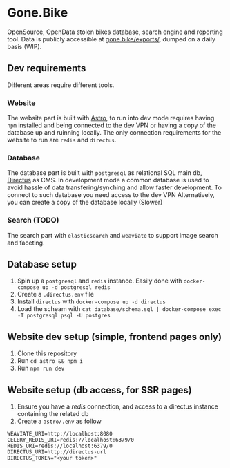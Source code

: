 # Gone.Bike

OpenSource, OpenData stolen bikes database, search engine and reporting tool.
Data is publicly accessible at [gone.bike/exports/](https://gone.bike/exports/), dumped on a daily basis (WIP).

## Dev requirements

Different areas require different tools.

### Website
The website part is built with [Astro](https://astro.build), to run into dev mode requires having `npm` installed and being connected to the dev VPN or having a copy of the database up and ruinning locally.
The only connection requirements for the website to run are `redis` and `directus`.

### Database
The database part is built with `postgresql` as relational SQL main db, [Directus](https://directus.io) as CMS.
In development mode a common database is used to avoid hassle of data transfering/synching and allow faster development.
To connect to such database you need access to the dev VPN
Alternatively, you can create a copy of the database locally (Slower)

### Search (TODO)
The search part with `elasticsearch` and `weaviate` to support image search and faceting.


## Database setup
1. Spin up a `postgresql` and `redis` instance. Easily done with `docker-compose up -d postgresql redis`
2. Create a `.directus.env` file
3. Install `directus` with `docker-compose up -d directus`
4. Load the scheam with `cat database/schema.sql | docker-compose exec -T postgresql psql -U postgres`

## Website dev setup (simple, frontend pages only)

1. Clone this repository
2. Run `cd astro && npm i`
3. Run `npm run dev`


## Website setup (db access, for SSR pages)
1. Ensure you have a *redis* connection, and access to a directus instance containing the related db
2. Create a `astro/.env` as follow
```
WEAVIATE_URI=http://localhost:8080
CELERY_REDIS_URI=redis://localhost:6379/0
REDIS_URI=redis://localhost:6379/0
DIRECTUS_URI=http://directus-url
DIRECTUS_TOKEN="<your token>"
```

